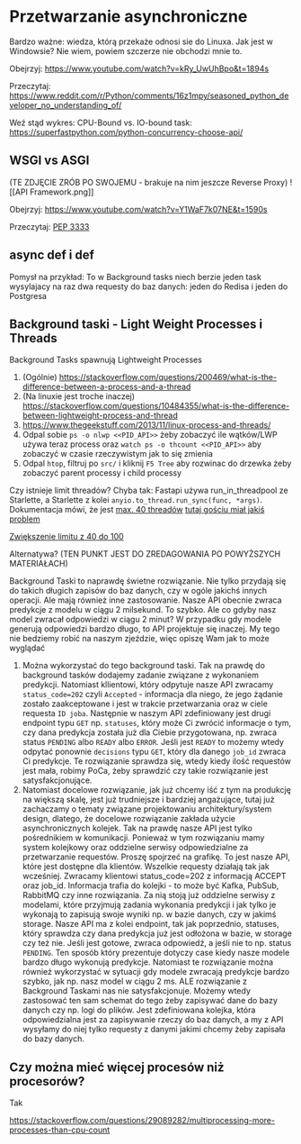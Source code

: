 # Przetwarzanie asynchroniczne


Bardzo ważne: wiedza, którą przekaże odnosi sie do Linuxa. Jak jest w Windowsie? Nie wiem, powiem szczerze nie obchodzi mnie to. 

Obejrzyj: https://www.youtube.com/watch?v=kRy_UwUhBpo&t=1894s

Przeczytaj: https://www.reddit.com/r/Python/comments/16z1mpy/seasoned_python_developer_no_understanding_of/

Weź stąd wykres: CPU-Bound vs. IO-bound task: https://superfastpython.com/python-concurrency-choose-api/

## WSGI vs ASGI

(TE ZDJĘCIE ZRÓB PO SWOJEMU - brakuje na nim jeszcze Reverse Proxy)
![[API Framework.png]]

Obejrzyj: https://www.youtube.com/watch?v=Y1WaF7k07NE&t=1590s

Przeczytaj: [PEP 3333](https://peps.python.org/pep-3333/)

## async def i def

Pomysł na przykład: To w Background tasks niech berzie jeden task wysylajacy na raz dwa requesty do baz danych: jeden do Redisa i jeden do Postgresa

## Background taski - Light Weight Processes i Threads

Background Tasks spawnują Lightweight Processes

1. (Ogólnie) https://stackoverflow.com/questions/200469/what-is-the-difference-between-a-process-and-a-thread
2. (Na linuxie jest troche inaczej) https://stackoverflow.com/questions/10484355/what-is-the-difference-between-lightweight-process-and-thread
3. https://www.thegeekstuff.com/2013/11/linux-process-and-threads/
4. Odpal sobie `ps -o nlwp <<PID_API>>` żeby zobaczyć ile wątków/LWP używa teraz process oraz `watch ps -o thcount <<PID_API>>` aby zobaczyć w czasie rzeczywistym jak to się zmienia 
5. Odpal `htop`, filtruj po `src/` i kliknij `F5 Tree` aby rozwinac do drzewka żeby zobaczyć parent processy i child processy 

Czy istnieje limit threadów? Chyba tak: Fastapi używa run_in_threadpool ze Starlette, a Starlette z kolei `anyio.to_thread.run_sync(func, *args)`. Dokumentacja mówi, że jest [max. 40 threadów](https://anyio.readthedocs.io/en/stable/threads.html#adjusting-the-default-maximum-worker-thread-count) [tutaj gościu miał jakiś problem](https://stackoverflow.com/questions/70927983/fastapi-run-in-threadpool-getting-stuck)

[Zwiększenie limitu z 40 do 100](https://github.com/encode/starlette/issues/1724)

Alternatywa?
(TEN PUNKT JEST DO ZREDAGOWANIA PO POWYŻSZYCH MATERIAŁACH)

Background Taski to naprawdę świetne rozwiązanie. Nie tylko przydają się do takich długich zapisów do baz danych, czy w ogóle jakichś innych operacji. Ale mają również inne zastosowanie. Nasze API obecnie zwraca predykcje z modelu w ciągu 2 milsekund. To szybko. Ale co gdyby nasz model zwracał odpowiedzi w ciągu 2 minut? W przypadku gdy modele generują odpowiedzi bardzo długo, to API projektuje się inaczej. My tego nie bedziemy robić na naszym zjeździe, więc opiszę Wam jak to może wyglądać

1. Można wykorzystać do tego background taski. Tak na prawdę do background tasków dodajemy zadanie związane z wykonaniem predykcji. Natomiast kllientowi, który odpytuje nasze API zwracamy `status_code=202` czyli `Accepted` - informacja dla niego, że jego żądanie zostało zaakceptowane i jest w trakcie przetwarzania oraz w ciele requesta `ID joba`. Następnie w naszym API zdefiniowany jest drugi endpoint typu `GET` np. `statuses`, który może Ci zwrócić informacje o tym, czy dana predykcja została już dla Ciebie przygotowana, np. zwraca status `PENDING` albo `READY` albo `ERROR`. Jeśli jest `READY` to możemy wtedy odpytać ponownie `decisions` typu `GET`, który dla danego `job_id` zwraca Ci predykcje. Te rozwiązanie sprawdza się, wtedy kiedy ilość requestów jest mała, robimy PoCa, żeby sprawdzić czy takie rozwiązanie jest satysfakcjonujące.
2. Natomiast docelowe rozwiązanie, jak już chcemy iść z tym na produkcję na większą skalę, jest już trudniejsze i bardziej angażujące, tutaj już zachaczamy o tematy związane projektowaniu architektury/system design, dlatego, że docelowe rozwiązanie zakłada użycie asynchronicznych kolejek. Tak na prawdę nasze API jest tylko pośrednikiem w komunikacji. Ponieważ w tym rozwiązaniu mamy system kolejkowy oraz oddzielne serwisy odpowiedzialne za przetwarzanie requestów. Proszę spojrzeć na grafikę. To jest nasze API, które jest dostępne dla klientów. Wszelkie requesty działają tak jak wcześniej. Zwracamy klientowi status_code=202 z informacją ACCEPT oraz job_id. Informacja trafia do kolejki - to może być Kafka, PubSub, RabbitMQ czy inne rozwiązania. Za nią stoją już oddzielne serwisy z modelami, które przyjmują zadania wykonania predykcji i jak tylko je wykonają to zapisują swoje wyniki np. w bazie danych, czy w jakimś storage. Nasze API ma z kolei endpoint, tak jak poprzednio, statuses, który sprawdza czy dana predykcja już jest odłożona w bazie, w storage czy też nie. Jeśli jest gotowe, zwraca odpowiedź, a jeśli nie to np. status `PENDING`.
Ten sposób który prezentuje dotyczy case kiedy nasze modele bardzo długo wykonują predykcje. Natomiast te rozwiązanie można również wykorzystać w sytuacji gdy modele zwracają predykcje bardzo szybko, jak np. nasz model w ciągu 2 ms. ALE rozwiązanie z Background Taskami nas nie satysfakcjonuje. Możemy wtedy zastosować ten sam schemat do tego żeby zapisywać dane do bazy danych czy np. logi do plików. Jest zdefiniowana kolejka, która odpowiedzialna jest za zapisywanie rzeczy do baz danych, a my z API wysyłamy do niej tylko requesty z danymi jakimi chcemy żeby zapisała do bazy danych.

## Czy można mieć więcej procesów niż procesorów?

Tak

https://stackoverflow.com/questions/29089282/multiprocessing-more-processes-than-cpu-count

